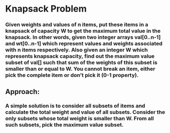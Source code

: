 # Knapsack Problem

### Given weights and values of n items, put these items in a knapsack of capacity W to get the maximum total value in the knapsack. In other words, given two integer arrays val[0..n-1] and wt[0..n-1] which represent values and weights associated with n items respectively. Also given an integer W which represents knapsack capacity, find out the maximum value subset of val[] such that sum of the weights of this subset is smaller than or equal to W. You cannot break an item, either pick the complete item or don’t pick it (0-1 property).

## Approach: 
### A simple solution is to consider all subsets of items and calculate the total weight and value of all subsets. Consider the only subsets whose total weight is smaller than W. From all such subsets, pick the maximum value subset.

